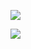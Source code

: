 
<!---
OhWonJu/OhWonJu is a ✨ special ✨ repository because its `README.md` (this file) appears on your GitHub profile.
You can click the Preview link to take a look at your changes.
--->

<a href="https://api.accredible.com/v1/frontend/credential_website_embed_image/certificate/37250940" target="_blank"><img src="https://img.shields.io/badge/TensorFlow-#FF6F00?style=flat-square&logo=Vimeo&logoColor=white"/></a>

<a href="https://velog.io/@colorful-stars" target="_blank"><img src="https://img.shields.io/badge/asd-20c997?style=flat-square&logo=Vimeo&logoColor=white"/></a>

